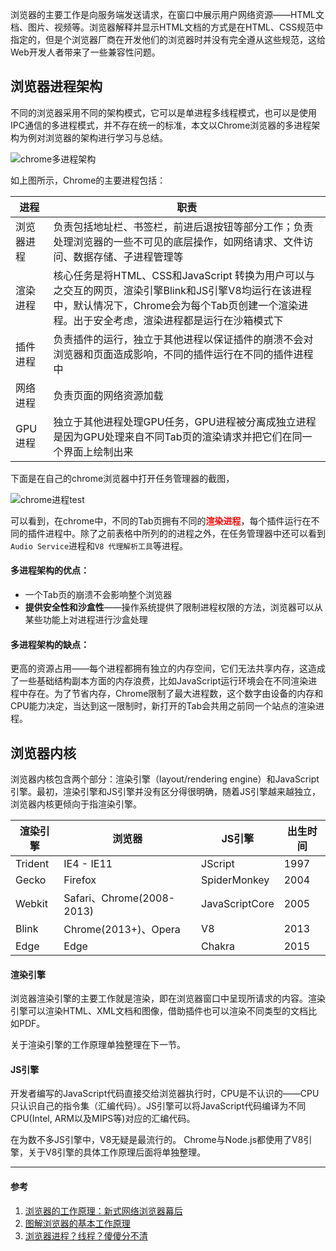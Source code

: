 浏览器的主要工作是向服务端发送请求，在窗口中展示用户网络资源——HTML文档、图片、视频等。浏览器解释并显示HTML文档的方式是在HTML、CSS规范中指定的，但是个浏览器厂商在开发他们的浏览器时并没有完全遵从这些规范，这给Web开发人者带来了一些兼容性问题。

## 浏览器进程架构
不同的浏览器采用不同的架构模式，它可以是单进程多线程模式，也可以是使用IPC通信的多进程模式，并不存在统一的标准，本文以Chrome浏览器的多进程架构为例对浏览器的架构进行学习与总结。

![chrome多进程架构](https://pic.downk.cc/item/5e62a99298271cb2b8672033.png)

如上图所示，Chrome的主要进程包括：

|进程|职责|
|---|---|
|浏览器进程|负责包括地址栏、书签栏，前进后退按钮等部分工作；负责处理浏览器的一些不可见的底层操作，如网络请求、文件访问、数据存储、子进程管理等|
|渲染进程|核心任务是将HTML、CSS和JavaScript 转换为用户可以与之交互的网页，渲染引擎Blink和JS引擎V8均运行在该进程中，默认情况下，Chrome会为每个Tab页创建一个渲染进程。出于安全考虑，渲染进程都是运行在沙箱模式下|
|插件进程|负责插件的运行，独立于其他进程以保证插件的崩溃不会对浏览器和页面造成影响，不同的插件运行在不同的插件进程中|
|网络进程|负责页面的网络资源加载|
|GPU进程|独立于其他进程处理GPU任务，GPU进程被分离成独立进程是因为GPU处理来自不同Tab页的渲染请求并把它们在同一个界面上绘制出来|

下面是在自己的chrome浏览器中打开任务管理器的截图，

![chrome进程test](https://pic.downk.cc/item/5e63c00e98271cb2b8fcf870.jpg)

可以看到，在chrome中，不同的Tab页拥有不同的<font color="red">**渲染进程**</font>，每个插件运行在不同的插件进程中。除了之前表格中所列的的进程之外，在任务管理器中还可以看到`Audio Service`进程和`V8 代理解析工具`等进程。

#### 多进程架构的优点：
- 一个Tab页的崩溃不会影响整个浏览器
- **提供安全性和沙盒性**——操作系统提供了限制进程权限的方法，浏览器可以从某些功能上对进程进行沙盒处理

#### 多进程架构的缺点：
更高的资源占用——每个进程都拥有独立的内存空间，它们无法共享内存，这造成了一些基础结构副本方面的内存浪费，比如JavaScript运行环境会在不同渲染进程中存在。为了节省内存，Chrome限制了最大进程数，这个数字由设备的内存和CPU能力决定，当达到这一限制时，新打开的Tab会共用之前同一个站点的渲染进程。

## 浏览器内核
浏览器内核包含两个部分：渲染引擎（layout/rendering engine）和JavaScript引擎。最初，渲染引擎和JS引擎并没有区分得很明确，随着JS引擎越来越独立，浏览器内核更倾向于指渲染引擎。

|渲染引擎|浏览器|JS引擎|出生时间|
|----|----|----|----|
|Trident|IE4 - IE11|JScript|1997|
|Gecko|Firefox|SpiderMonkey|2004|
|Webkit|Safari、Chrome(2008-2013)|JavaScriptCore|2005|
|Blink|Chrome(2013+)、Opera|V8|2013|
|Edge|Edge|Chakra|2015|

#### 渲染引擎
浏览器渲染引擎的主要工作就是渲染，即在浏览器窗口中呈现所请求的内容。渲染引擎可以渲染HTML、XML文档和图像，借助插件也可以渲染不同类型的文档比如PDF。

关于渲染引擎的工作原理单独整理在下一节。

#### JS引擎
开发者编写的JavaScript代码直接交给浏览器执行时，CPU是不认识的——CPU只认识自己的指令集（汇编代码）。JS引擎可以将JavaScript代码编译为不同CPU(Intel, ARM以及MIPS等)对应的汇编代码。

在为数不多JS引擎中，V8无疑是最流行的。
Chrome与Node.js都使用了V8引擎，关于V8引擎的具体工作原理后面将单独整理。

___
#### 参考
1. [浏览器的工作原理：新式网络浏览器幕后](https://www.html5rocks.com/zh/tutorials/internals/howbrowserswork/)
2. [图解浏览器的基本工作原理](https://zhuanlan.zhihu.com/p/47407398)
3. [浏览器进程？线程？傻傻分不清](https://imweb.io/topic/58e3bfa845e5c13468f567d5)